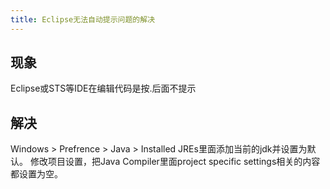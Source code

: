 ```yaml
---
title: Eclipse无法自动提示问题的解决
---
```


## 现象

Eclipse或STS等IDE在编辑代码是按.后面不提示

## 解决

Windows > Prefrence > Java > Installed JREs里面添加当前的jdk并设置为默认。
修改项目设置，把Java Compiler里面project specific settings相关的内容都设置为空。


